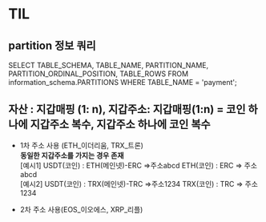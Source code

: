 # TIL


## partition 정보 쿼리
SELECT TABLE_SCHEMA, TABLE_NAME, PARTITION_NAME, PARTITION_ORDINAL_POSITION, TABLE_ROWS
FROM information_schema.PARTITIONS
WHERE TABLE_NAME = 'payment';


## 자산 : 지갑매핑 (1: n), 지갑주소: 지갑매핑(1:n) = 코인 하나에 지갑주소 복수, 지갑주소 하나에 코인 복수

- 1차 주소 사용 (ETH_이더리움, TRX_트론)  
**동일한 지갑주소를 가지는 경우 존재**  
 [예시1]
USDT(코인) : ETH(메인넷)-ERC =>주소abcd
ETH(코인) : ERC => 주소abcd   
 [예시2]
USDT(코인) : TRX(메인넷)-TRC =>주소1234
TRX(코인) : TRC => 주소1234

- 2차 주소 사용(EOS_이오에스, XRP_리플)


